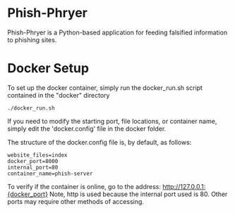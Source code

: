 # Phish-Phryer
Phish-Phryer is a Python-based application for feeding falsified information to phishing sites.

# Docker Setup
To set up the docker container, simply run the docker_run.sh script contained in the "docker" directory
```commandline
./docker_run.sh
```
If you need to modify the starting port, file locations, or container name, simply edit the 'docker.config' file in the docker folder.

The structure of the docker.config file is, by default, as follows:
```
website_files=index
docker_port=8000
internal_port=80
container_name=phish-server
```

To verify if the container is online, go to the address:
http://127.0.0.1:{docker_port}
Note, http is used because the internal port used is 80. Other ports may require other methods of accessing.
